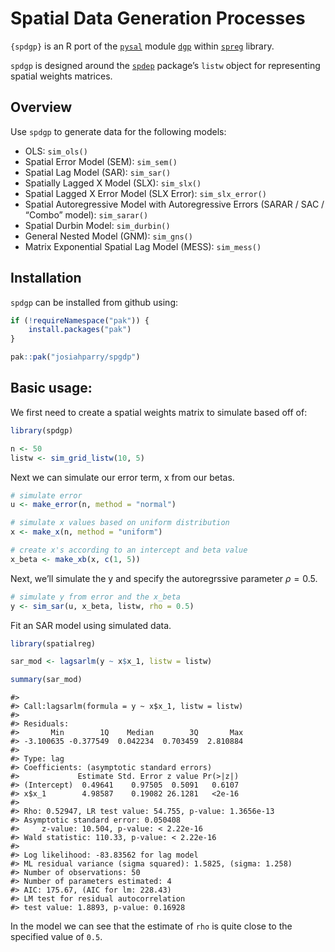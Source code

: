 # Spatial Data Generation Processes

`{spdgp}` is an R port of the [`pysal`](https://pysal.org/) module
[`dgp`](https://pysal.org/spreg/api.html#dgp) within
[`spreg`](https://pysal.org/spreg) library.

`spdgp` is designed around the
[`spdep`](https://r-spatial.github.io/spdep/) package’s `listw` object
for representing spatial weights matrices.

## Overview

Use `spdgp` to generate data for the following models:

- OLS: `sim_ols()`
- Spatial Error Model (SEM): `sim_sem()`
- Spatial Lag Model (SAR): `sim_sar()`
- Spatially Lagged X Model (SLX): `sim_slx()`
- Spatial Lagged X Error Model (SLX Error): `sim_slx_error()`
- Spatial Autoregressive Model with Autoregressive Errors (SARAR / SAC /
  “Combo” model): `sim_sarar()`
- Spatial Durbin Model: `sim_durbin()`
- General Nested Model (GNM): `sim_gns()`
- Matrix Exponential Spatial Lag Model (MESS): `sim_mess()`

## Installation

`spdgp` can be installed from github using:

``` r
if (!requireNamespace("pak")) {
    install.packages("pak")
}

pak::pak("josiahparry/spgdp")
```

## Basic usage:

We first need to create a spatial weights matrix to simulate based off
of:

``` r
library(spdgp)

n <- 50
listw <- sim_grid_listw(10, 5)
```

Next we can simulate our error term, x from our betas.

``` r
# simulate error 
u <- make_error(n, method = "normal")

# simulate x values based on uniform distribution
x <- make_x(n, method = "uniform")

# create x's according to an intercept and beta value
x_beta <- make_xb(x, c(1, 5))
```

Next, we’ll simulate the y and specify the autoregrssive parameter
$\rho = 0.5$.

``` r
# simulate y from error and the x_beta
y <- sim_sar(u, x_beta, listw, rho = 0.5)
```

Fit an SAR model using simulated data.

``` r
library(spatialreg)

sar_mod <- lagsarlm(y ~ x$x_1, listw = listw)

summary(sar_mod)
```

    #> 
    #> Call:lagsarlm(formula = y ~ x$x_1, listw = listw)
    #> 
    #> Residuals:
    #>       Min        1Q    Median        3Q       Max 
    #> -3.100635 -0.377549  0.042234  0.703459  2.810884 
    #> 
    #> Type: lag 
    #> Coefficients: (asymptotic standard errors) 
    #>             Estimate Std. Error z value Pr(>|z|)
    #> (Intercept)  0.49641    0.97505  0.5091   0.6107
    #> x$x_1        4.98587    0.19082 26.1281   <2e-16
    #> 
    #> Rho: 0.52947, LR test value: 54.755, p-value: 1.3656e-13
    #> Asymptotic standard error: 0.050408
    #>     z-value: 10.504, p-value: < 2.22e-16
    #> Wald statistic: 110.33, p-value: < 2.22e-16
    #> 
    #> Log likelihood: -83.83562 for lag model
    #> ML residual variance (sigma squared): 1.5825, (sigma: 1.258)
    #> Number of observations: 50 
    #> Number of parameters estimated: 4 
    #> AIC: 175.67, (AIC for lm: 228.43)
    #> LM test for residual autocorrelation
    #> test value: 1.8893, p-value: 0.16928

In the model we can see that the estimate of `rho` is quite close to the
specified value of `0.5`.

